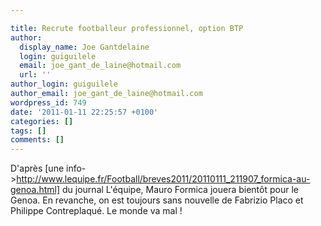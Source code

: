```yaml
---

title: Recrute footballeur professionnel, option BTP
author:
  display_name: Joe Gantdelaine
  login: guiguilele
  email: joe_gant_de_laine@hotmail.com
  url: ''
author_login: guiguilele
author_email: joe_gant_de_laine@hotmail.com
wordpress_id: 749
date: '2011-01-11 22:25:57 +0100'
categories: []
tags: []
comments: []
---
```

D'après [une info->http://www.lequipe.fr/Football/breves2011/20110111_211907_formica-au-genoa.html] du journal L'équipe, Mauro Formica jouera bientôt pour le Genoa. En revanche, on est toujours sans nouvelle de Fabrizio Placo et Philippe Contreplaqué. Le monde va mal !
